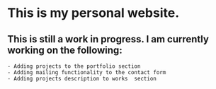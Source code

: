 # This is my personal website.


## This is still a work in progress. I am currently working on the following:

    - Adding projects to the portfolio section
    - Adding mailing functionality to the contact form
    - Adding projects description to works  section